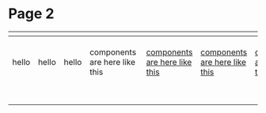 # Page 2



<table data-full-width="true"><thead><tr><th></th><th></th><th></th><th></th><th></th><th></th><th></th><th></th><th></th><th></th></tr></thead><tbody><tr><td>hello</td><td>hello</td><td>hello</td><td>components  are here like this</td><td><a href="https://www.youtube.com/watch?v=HiyP91Fm5yQ">components are here like this</a></td><td><a href="https://www.youtube.com/watch?v=HiyP91Fm5yQ">components are here like this</a></td><td><a href="https://www.youtube.com/watch?v=HiyP91Fm5yQ">components are here like this</a></td><td><a href="https://www.youtube.com/watch?v=HiyP91Fm5yQ">components are here like this</a></td><td>this is a linked but of <a href="https://www.youtube.com/watch?v=HiyP91Fm5yQ">text</a></td><td>this is a linked but of <a href="https://www.youtube.com/watch?v=HiyP91Fm5yQ">text</a></td></tr><tr><td></td><td></td><td></td><td></td><td></td><td></td><td></td><td>and</td><td></td><td></td></tr><tr><td></td><td></td><td></td><td></td><td></td><td></td><td></td><td></td><td></td><td></td></tr></tbody></table>



